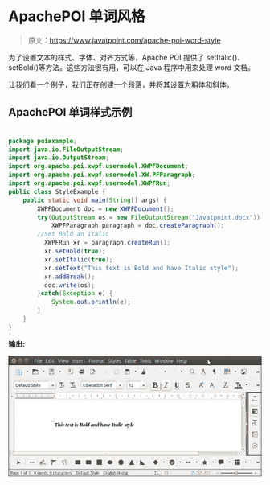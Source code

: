 # ApachePOI 单词风格

> 原文：<https://www.javatpoint.com/apache-poi-word-style>

为了设置文本的样式、字体、对齐方式等，Apache POI 提供了 setItalic()、setBold()等方法。这些方法很有用，可以在 Java 程序中用来处理 word 文档。

让我们看一个例子，我们正在创建一个段落，并将其设置为粗体和斜体。

## ApachePOI 单词样式示例

```java

package poiexample;
import java.io.FileOutputStream;
import java.io.OutputStream;
import org.apache.poi.xwpf.usermodel.XWPFDocument;
import org.apache.poi.xwpf.usermodel.XW.PFParagraph;
import org.apache.poi.xwpf.usermodel.XWPFRun;
public class StyleExample {
	public static void main(String[] args) {
		XWPFDocument doc = new XWPFDocument();
	    try(OutputStream os = new FileOutputStream("Javatpoint.docx")) {
	    	XWPFParagraph paragraph = doc.createParagraph();
		//Set Bold an Italic
	      XWPFRun xr = paragraph.createRun();
	      xr.setBold(true);
	      xr.setItalic(true);
	      xr.setText("This text is Bold and have Italic style");
	      xr.addBreak();
	      doc.write(os);
	    }catch(Exception e) {
	    	System.out.println(e);
	    }
	}
}

```

**输出:**

![Apache POI Word Style](img/942f1469f678807381422a7a39ae5fb8.png)